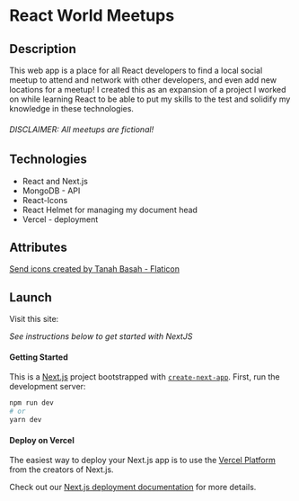 # React World Meetups

## Description
This web app is a place for all React developers to find a local social meetup to attend and network with other developers, and even add new locations for a meetup! I created this as an expansion of a project I worked on while learning React to be able to put my skills to the test and solidify my knowledge in these technologies.

###### DISCLAIMER: All meetups are fictional!

## Technologies
- React and Next.js
- MongoDB - API
- React-Icons
- React Helmet for managing my document head
- Vercel - deployment
  
## Attributes
<a href="https://www.flaticon.com/free-icons/send" title="send icons">Send icons created by Tanah Basah - Flaticon</a>

## Launch
Visit this site: 

*See instructions below to get started with NextJS*
#### Getting Started
This is a [Next.js](https://nextjs.org/) project bootstrapped with [`create-next-app`](https://github.com/vercel/next.js/tree/canary/packages/create-next-app).
First, run the development server:
```bash
npm run dev
# or
yarn dev
```

#### Deploy on Vercel
The easiest way to deploy your Next.js app is to use the [Vercel Platform](https://vercel.com/new?utm_medium=default-template&filter=next.js&utm_source=create-next-app&utm_campaign=create-next-app-readme) from the creators of Next.js.

Check out our [Next.js deployment documentation](https://nextjs.org/docs/deployment) for more details.

